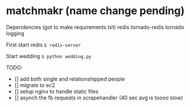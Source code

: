 matchmakr (name change pending)
=========
Dependencies (got to make requirements.txt)
redis
tornado-redis
tornado
logging


First start redis 
` $ redis-server `

Start wedding
` $ python wedding.py `


TODO:
- [] add both single and relationshipped people
- [] migrate to ec2
- [] setup nginx to handle static files
- [] asynch the fb requests in scrapehandler (40 sec avg is toooo slow)
